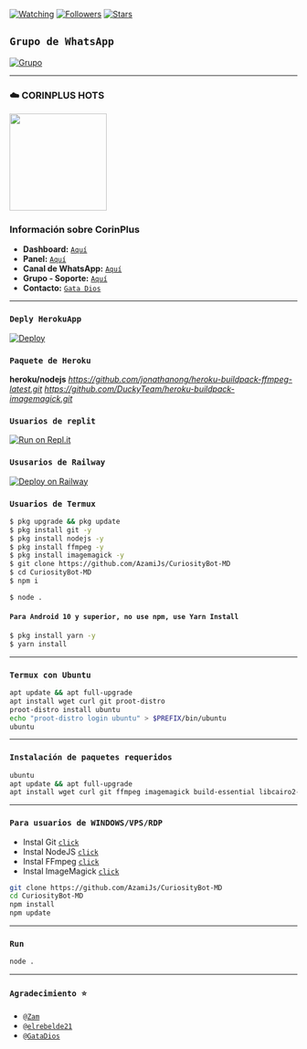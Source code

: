 <a href="https://github.com/azamijs/CuriosityBot-MD/watchers"><img title="Watching" src="https://img.shields.io/github/watchers/azamijs/CuriosityBot-MD?label=Watchers&color=blue&style=flat-square"></a>
<a href="https://github.com/azamijs/Curiosity"><img title="Followers" src="https://img.shields.io/github/followers/azamijs?color=blue&style=flat-square"></a>
<a href="https://github.com/azamijs/CuriosityBot-MD/stargazers/"><img title="Stars" src="https://img.shields.io/github/stars/azamijs/CuriosityBot-MD?color=red&style=flat-square"></a>
</p>

## `Grupo de WhatsApp`
<a href="https://chat.whatsapp.com/JAdp1tAPOCEJZWUeEVrnc7"><img title="Grupo" src="https://img.shields.io/badge/Whatsapp Group-green?colorA=%23ff0000&colorB=%23017e40&style=for-the-badge"></a>

----
### ☁️ CORINPLUS HOTS 
<a href="https://dash.corinplus.com"><img src="https://qu.ax/ZycD.png" height="170px"></a>
### Información sobre CorinPlus

- **Dashboard:** [`Aquí`](https://dash.corinplus.com)
- **Panel:** [`Aquí`](https://ctrl.corinplus.com)
- **Canal de WhatsApp:** [`Aquí`](https://whatsapp.com/channel/0029VakUvreFHWpyWUr4Jr0g)
- **Grupo - Soporte:** [`Aquí`](https://chat.whatsapp.com/K235lkvaGvlGRQKYm26xZP)
- **Contacto:** [`Gata Dios`](https://wa.me/message/B3KTM5XN2JMRD1)
----

### `Deply HerokuApp`
[![Deploy](https://www.herokucdn.com/deploy/button.svg)](https://heroku.com/deploy?template=https://github.com/AzamiJs/CuriosityBot-MD/)

### `Paquete de Heroku`
**heroku/nodejs**
_https://github.com/jonathanong/heroku-buildpack-ffmpeg-latest.git_
_https://github.com/DuckyTeam/heroku-buildpack-imagemagick.git_

### `Usuarios de replit`
[![Run on Repl.it](https://repl.it/badge/github/AzamiJs/CuriosityBot-MD)](https://repl.it/github/AzamiJs/CuriosityBot-MD)

### `Ususarios de Railway`
[![Deploy on Railway](https://railway.app/button.svg)](https://railway.app)

### `Usuarios de Termux`
```bash
$ pkg upgrade && pkg update
$ pkg install git -y
$ pkg install nodejs -y
$ pkg install ffmpeg -y
$ pkg install imagemagick -y
$ git clone https://github.com/AzamiJs/CuriosityBot-MD
$ cd CuriosityBot-MD
$ npm i 
```
```bash
$ node .
```

#### `Para Android 10 y superior, no use npm, use Yarn Install`
```bash
$ pkg install yarn -y
$ yarn install
```
---------

### `Termux con Ubuntu`

```bash
apt update && apt full-upgrade
apt install wget curl git proot-distro
proot-distro install ubuntu
echo "proot-distro login ubuntu" > $PREFIX/bin/ubuntu
ubuntu
```
---------

### `Instalación de paquetes requeridos`

```bash
ubuntu
apt update && apt full-upgrade
apt install wget curl git ffmpeg imagemagick build-essential libcairo2-dev libpango1.0-dev libjpeg-dev libgif-dev librsvg2-dev dbus-x11 ffmpeg2theora ffmpegfs ffmpegthumbnailer ffmpegthumbnailer-dbg ffmpegthumbs libavcodec-devev librsvg2-dev dbus-x11 ffmpeg2theora ffmpegfs ffmpegthumbnailer ffmpegthumbnailer-dbg ffmpegthumbs libavcodec-dev libavcodec-extra libavcodec-extra58 libavdevice-dev libavdevice58 libavfilter-dev libavfilter-extra libavfilter-extra7 libavformat-dev libavformat58 libavifile-0.7-bin libavifile-0.7-common libavifile-0.7c2 libavresample-dev libavresample4 libavutil-dev libavutil56 libpostproc-dev libpostproc55 graphicsmagick graphicsmagick-dbg graphicsmagick-imagemagick-compat graphicsmagick-libmagick-dev-compat groff imagemagick-6.q16hdri imagemagick-common libchart-gnuplot-perl libgraphics-magick-perl libgraphicsmagick++-q16-12 libgraphicsmagick++1-dev
```
---------

### `Para usuarios de WINDOWS/VPS/RDP`

* Instal Git [`click`](https://git-scm.com/downloads)
* Instal NodeJS [`click`](https://nodejs.org/en/download)
* Instal FFmpeg [`click`](https://ffmpeg.org/download.html)
* Instal ImageMagick [`click`](https://imagemagick.org/script/download.php)
```bash
git clone https://github.com/AzamiJs/CuriosityBot-MD
cd CuriosityBot-MD
npm install
npm update
```
---------

### `Run`

```bash
node .
```

---------

### `Agradecimiento ⭐`
* [`@Zam`](https://github.com/AzamiJs)
* [`@elrebelde21`](https://github.com/elrebelde21)
* [`@GataDios`](https://github.com/GataNina-Li)
